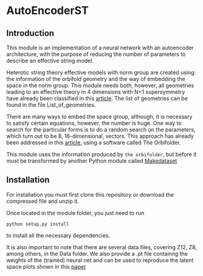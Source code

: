 # AutoEncoderST


## Introduction


This module is an implementation of a neural network with an autoencoder architecture, with the purpose of reducing the number of parameters to describe an effective string model.

Heterotic string theory effective models with norm group are created using: the information of the orbifold geometry and the way of embedding the space in the norm group. This module needs both, however, all geometries leading to an effective theory in 4 dimensions with N=1 supersymmetry have already been classified in this [article](https://arxiv.org/abs/1209.3906). The list of geometries can be found in the file List_of_geometries.

There are many ways to embed the space group, although, it is necessary to satisfy certain equations, however, the number is huge. 
One way to search for the particular forms is to do a random search on the parameters, which turn out to be 8, 16-dimensional, vectors. This approach has already been addressed in this [article](https://arxiv.org/abs/1110.5229), using a software called The Orbifolder.


This module uses the information produced by `the orbifolder`, but before it must be transformed by another Python module called [Makedataset](http://github.com/enriqueescalante)

## Installation


For installation you must first clone this repository or download the compressed file and unzip it.

Once located in the module folder, you just need to run

```
python setup.py install
```
to install all the necessary dependencies.

It is also important to note that there are several data files, covering Z12, Z8, among others, in the Data folder. We also provide a 
.pt file containng the weights of the (trained) neural net and can be used to reproduce the latent space plots shown in this [paper](https://arxiv.org/abs/2212.00821)